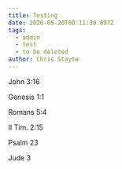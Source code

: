 ```yaml
---
title: Testing
date: 2020-05-20T00:11:30.697Z
tags:
  - admin
  - test
  - to be deleted
author: Chris Stayte
---
```

John 3:16

Genesis 1:1

Romans 5:4

II Tim. 2:15

Psalm 23

Jude 3